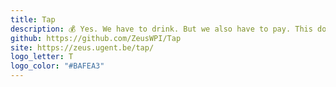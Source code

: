 ```yaml
---
title: Tap
description: 💰 Yes. We have to drink. But we also have to pay. This does the drinking part. <a href="https://zeus.ugent.be/tap">https://zeus.ugent.be/tap</a>
github: https://github.com/ZeusWPI/Tap
site: https://zeus.ugent.be/tap/
logo_letter: T
logo_color: "#BAFEA3"
---
```

